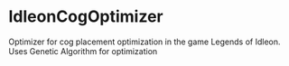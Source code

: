 # IdleonCogOptimizer
Optimizer for cog placement optimization in the game Legends of Idleon. Uses Genetic Algorithm for optimization
